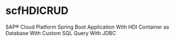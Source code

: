 # scfHDICRUD
SAP® Cloud Platform Spring Boot Application With HDI Container as Database With Custom SQL Query With JDBC
